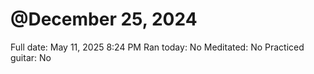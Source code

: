# @December 25, 2024

Full date: May 11, 2025 8:24 PM
Ran today: No
Meditated: No
Practiced guitar: No